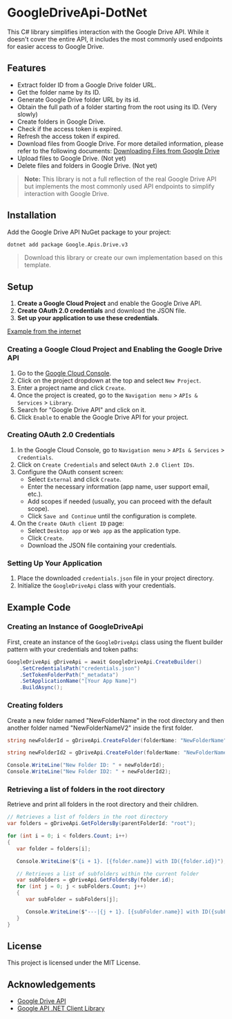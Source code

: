 # GoogleDriveApi-DotNet

This C# library simplifies interaction with the Google Drive API. While it doesn't cover the entire API, it includes the most commonly used endpoints for easier access to Google Drive.

## Features

- Extract folder ID from a Google Drive folder URL.
- Get the folder name by its ID.
- Generate Google Drive folder URL by its id.
- Obtain the full path of a folder starting from the root using its ID. (Very slowly)
- Create folders in Google Drive.
- Check if the access token is expired.
- Refresh the access token if expired.
- Download files from Google Drive.
	For more detailed information, please refer to the following documents: [Downloading Files from Google Drive](DOCS/DownloadingFiles.md)
- Upload files to Google Drive. (Not yet)
- Delete files and folders in Google Drive. (Not yet)

> **Note:** This library is not a full reflection of the real Google Drive API but implements the most commonly used API endpoints to simplify interaction with Google Drive.

## Installation

Add the Google Drive API NuGet package to your project:

```bash
dotnet add package Google.Apis.Drive.v3
```

> Download this library or create our own implementation based on this template.

## Setup

1. **Create a Google Cloud Project** and enable the Google Drive API.
2. **Create OAuth 2.0 credentials** and download the JSON file.
3. **Set up your application to use these credentials**.

[Example from the internet](https://medium.com/geekculture/upload-files-to-google-drive-with-c-c32d5c8a7abc)

### Creating a Google Cloud Project and Enabling the Google Drive API

1. Go to the [Google Cloud Console](https://console.cloud.google.com/).
2. Click on the project dropdown at the top and select `New Project`.
3. Enter a project name and click `Create`.
4. Once the project is created, go to the `Navigation menu` > `APIs & Services` > `Library`.
5. Search for "Google Drive API" and click on it.
6. Click `Enable` to enable the Google Drive API for your project.

### Creating OAuth 2.0 Credentials

1. In the Google Cloud Console, go to `Navigation menu` > `APIs & Services` > `Credentials`.
2. Click on `Create Credentials` and select `OAuth 2.0 Client IDs`.
3. Configure the OAuth consent screen:
   - Select `External` and click `Create`.
   - Enter the necessary information (app name, user support email, etc.).
   - Add scopes if needed (usually, you can proceed with the default scope).
   - Click `Save and Continue` until the configuration is complete.
4. On the `Create OAuth client ID` page:
   - Select `Desktop app` or `Web app` as the application type.
   - Click `Create`.
   - Download the JSON file containing your credentials.

### Setting Up Your Application

1. Place the downloaded `credentials.json` file in your project directory.
2. Initialize the `GoogleDriveApi` class with your credentials.

## Example Code

### Creating an Instance of GoogleDriveApi

First, create an instance of the `GoogleDriveApi` class using the fluent builder pattern with your credentials and token paths:

```csharp
GoogleDriveApi gDriveApi = await GoogleDriveApi.CreateBuilder()
	.SetCredentialsPath("credentials.json")
	.SetTokenFolderPath("_metadata")
	.SetApplicationName("[Your App Name]")
	.BuildAsync();
```

### Creating folders

Create a new folder named "NewFolderName" in the root directory and then another folder named "NewFolderNameV2" inside the first folder.

```csharp
string newFolderId = gDriveApi.CreateFolder(folderName: "NewFolderName");

string newFolderId2 = gDriveApi.CreateFolder(folderName: "NewFolderNameV2", parentFolderId: newFolderId);

Console.WriteLine("New Folder ID: " + newFolderId);
Console.WriteLine("New Folder ID2: " + newFolderId2);
```

### Retrieving a list of folders in the root directory

Retrieve and print all folders in the root directory and their children.

```csharp
// Retrieves a list of folders in the root directory
var folders = gDriveApi.GetFoldersBy(parentFolderId: "root");

for (int i = 0; i < folders.Count; i++)
{
   var folder = folders[i];

   Console.WriteLine($"{i + 1}. [{folder.name}] with ID({folder.id})");

   // Retrieves a list of subfolders within the current folder
   var subFolders = gDriveApi.GetFoldersBy(folder.id);
   for (int j = 0; j < subFolders.Count; j++)
   {
      var subFolder = subFolders[j];

      Console.WriteLine($"---|{j + 1}. [{subFolder.name}] with ID({subFolder.id})");
   }
}
```

## License

This project is licensed under the MIT License.

## Acknowledgements

- [Google Drive API](https://developers.google.com/drive)
- [Google API .NET Client Library](https://github.com/googleapis/google-api-dotnet-client)

